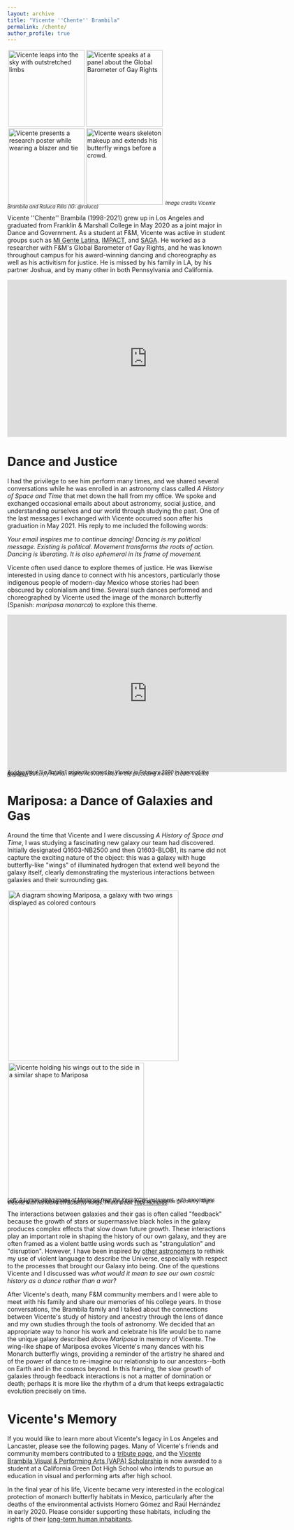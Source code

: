 ```yaml
---
layout: archive
title: "Vicente ''Chente'' Brambila"
permalink: /chente/
author_profile: true
---
```

<!--
<img src="https://crosstrainor.github.io/images/vicente-leaping-250.jpeg">
# Vicente ''Chente'' Brambila
-->

<img style="border:2px solid white" src="https://crosstrainor.github.io/images/vicente-leaping-175sq.jpg" width=175 alt='Vicente leaps into the sky with outstretched limbs'><img style="border:2px solid white" src="https://crosstrainor.github.io/images/vicente-barometer-175sq.jpeg" width=175 alt='Vicente speaks at a panel about the Global Barometer of Gay Rights'><img style="border:2px solid white" src="https://crosstrainor.github.io/images/vicente-poster-175sq.jpeg" width=175 alt="Vicente presents a research poster while wearing a blazer and tie"><img style="border:2px solid white" src="https://crosstrainor.github.io/images/vicente-diadelosmuertos-175sq.jpeg" width=175 alt='Vicente wears skeleton makeup and extends his butterfly wings before a crowd.'> <font style="line-height: 0.3em; font-size: 0.8em; font-style: italic;">Image credits Vicente Brambila and Raluca Rilla (IG: @raluca)</font>


Vicente ''Chente'' Brambila (1998-2021) grew up in Los Angeles and graduated from Franklin & Marshall College in May 2020 as a joint 
major in Dance and Government. As a student at F&M, Vicente was active in student groups such 
as [Mi Gente Latina](https://www.fandm.edu/campus-life/clubs/mi-gente-latina), [IMPACT](https://www.fandm.edu/campus-life/clubs/i-m-p-a-c-t), and [SAGA](https://www.fandm.edu/campus-life/clubs/lgbta). He worked as a researcher with F&M's Global Barometer of 
Gay Rights, and he was known throughout campus for his award-winning dancing and choreography as
well as his activitism for justice. He is missed by his family in LA, by his partner Joshua, and 
by many other in both Pennsylvania and California.

<iframe title="vimeo-player" src="https://player.vimeo.com/video/503656676?h=2187b51823" width="640" height="360" frameborder="0" allowfullscreen></iframe><br>

<!-- &nbsp; -->

# Dance and Justice

I had the privilege to see him perform many times, and we shared several conversations while he was enrolled in an 
astronomy class called *A History of Space and Time* that met down the hall from my office. We spoke and exchanged 
occasional emails about about astronomy, social justice, and understanding ourselves and our world through studying the past. 
One of the last messages I exchanged with Vicente occurred soon after his graduation in May 2021.
His reply to me included the following words:

*Your email inspires me to continue dancing! Dancing is my political message. Existing is political. Movement transforms the roots of action. Dancing is liberating. It is also ephemeral in its frame of movement.*

Vicente often used dance to explore themes of justice. He was likewise interested in 
using dance to connect with his ancestors, particularly those indigenous people of modern-day Mexico whose stories had been
obscured by colonialism and time. Several such dances performed and choreographed by Vicente used the image of the monarch 
butterfly (Spanish: *mariposa monarca*) to explore this theme.

<iframe title="vimeo-player" src="https://player.vimeo.com/video/647135818?h=42940e60d2" width="640" height="360" frameborder="0" allowfullscreen></iframe>
<!-- <sub><i>A video titled "La Batalla" originally shared by Vicente in February 2020 in honor of the Monarch Butterfly Human Rights Activists killed in the preceding month. Credit: Vicente Brambila.</i></sub> -->
<font style="line-height: 0.3em; font-size: 0.8em; font-style: italic;">A video titled "La Batalla" originally shared by Vicente in February 2020 in honor of the Monarch Butterfly Human Rights Activists killed in the preceding month. Credit: Vicente Brambila.</font><br>
<!-- &nbsp; -->

# Mariposa: a Dance of Galaxies and Gas

Around the time that Vicente and I were discussing *A History of Space and Time*, I was studying a fascinating new galaxy our 
team had discovered. 
Initially designated Q1603-NB2500 and then Q1603-BLOB1, its name did not capture the exciting nature of the object: this was a galaxy with 
huge butterfly-like "wings" of illuminated hydrogen that extend well beyond the galaxy itself, clearly demonstrating the mysterious 
interactions between galaxies and their surrounding gas.

<img src="https://crosstrainor.github.io/images/mariposa-annotated-crop-310.png" alt="A diagram showing Mariposa, a galaxy with two wings displayed as colored contours" style="border:2px solid white" width=390><img src="https://crosstrainor.github.io/images/vicente-wings-richards-310.jpeg" alt='Vicente holding his wings out to the side in a similar shape to Mariposa' style="border:2px solid white" width=311><br>
<font style="line-height: 0.3em; font-size: 0.8em; font-style: italic;">Left: A Lyman-alpha image of Mariposa from the Keck/KCWI instrument, with annotations indicating emission by other species and the wing-like outflow/ionization geometry. Right: Vicente with his Monarch Butterfly wings. Photo credit <a href='https://www.tobyrichards.com/'>Toby Richards</a>.</font>

The interactions between galaxies and their gas is often called "feedback" because the growth of stars or supermassive black holes in the galaxy
produces complex effects that slow down future growth. These interactions play an important role in shaping the history of our own galaxy, and
they are often framed as a violent battle using words such as "strangulation" and "disruption". However, I have been inspired by [other astronomers](https://folklife.si.edu/magazine/intergalactic-pachamama-kichwa-cosmology-vs-western-astrophysics) to rethink my use of violent language to describe the Universe, especially with respect to the processes that brought our Galaxy into being. One of the questions Vicente and I discussed was *what would it mean to see our own cosmic history as a dance rather than a war?* 

After Vicente's death, many F&M community members and I were able to meet with his family and share our memories of his college years. In those
conversations, the Brambila family and I talked about the connections between Vicente's study of history and ancestry through the lens of 
dance and my own studies through the tools of astronomy. We decided that an appropriate way to honor his work and celebrate his life would be to name the unique galaxy described above *Mariposa* in memory of Vicente. The wing-like shape of Mariposa evokes Vicente's many dances with his Monarch 
butterfly wings, providing a reminder of the artistry he shared and of the power of dance to re-imagine our relationship to our 
ancestors--both on Earth and in the cosmos beyond. In this framing, the slow growth of galaxies through feedback interactions is not a 
matter of domination or death; perhaps it is more like the rhythm of a drum that keeps extragalactic evolution precisely on time.

# Vicente's Memory

If you would like to learn more about Vicente's legacy in Los Angeles and Lancaster, please see the following pages. Many of Vicente's 
friends and community members contributed to a [tribute page](https://www.kudoboard.com/boards/1Fg8RTXh), and the 
[Vicente Brambila Visual & Performing Arts (VAPA) Scholarship](https://www.amuanimo.org/studentscholarships) is now awarded to a student at 
a California Green Dot High School who intends to pursue an education in visual and performing arts after high school.

In the final year of his life, Vicente became very interested in the ecological protection of monarch butterfly habitats in 
Mexico, particularly after the deaths of the environmental activists Homero Gómez and Raúl Hernández in early 2020. Please consider 
supporting these habitats, including the rights of their 
[long-term human inhabitants](https://www.sciencedirect.com/science/article/abs/pii/S0305750X21000322).


